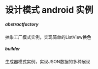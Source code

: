 # 设计模式 android 实例
#####  abstractfactory
 抽象工厂模式实例，实现简单的ListView换色

##### builder
 生成器模式实例，实现JSON数据的多种展现